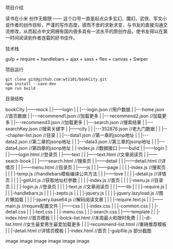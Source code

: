 项目介绍

读书在小米 创作无极限 —— 这个口号一直是起点众多玄幻、魔幻、武侠、军文小说作者的创作目标，严谨的写作态度，锲而不舍的求新求变，与书友的直接沟通交流修改，从而起点中文网拥有国内很多具有一流水平的原创作品，使书友得以在第一时间阅读到作者连载的好书佳作。

技术栈

gulp + require + handlebars + ajax + sass + flex + canvas + Swiper

项目运行

    git clone git@github.com:wt1101/bookCity.git
    npm install --save-dev
    npm run build
目录结构

bookCity
    |——mock
    |    |——login
    |    |    |---login.json    //用户数据
    |    |---home.json    //首页数据
    |    |---recommend1.json    //加载更多
    |    |---recommend2.json    //加载更多
    |    |---recommend3.json    //加载更多
    |    |---search.json    //搜索结果
    |    |---searchKey.json    //搜索关键字
    |    |——city
    |    |    |---352876.json    //老九门数据
    |    |    |---chapter-list.json    //目录
    |    |    |---data1.json    //第一章的jsonp地址
    |    |    |---data2.json    //第二章的jsonp地址
    |    |    |---data3.json    //第三章的jsonp地址
    |    |    |---data4.json    //第四章的jsonp地址
    |    |-index.js            //数据接口
    |——bulid
    |    |——login
    |    |    |——login.html //登录页
    |    |——text
    |    |    |——text.html //文章阅读页
    |    |——seach-book
    |    |    |——search.html //搜索页
    |    |——detail
    |    |    |——detail.html //详情页
    |    |    |——menu.html //目录页
    |    |——js
    |    |    |——page
    |    |    |    |-index.js   //搜索页
    |    |    |    |-temp.js   //handlebars模板编译公共方法
    |    |    |——love
    |    |    |    |-detail.js   //详情页
    |    |    |    |-getUrl.js  //获取地址栏参数
    |    |    |    |-index.js   //首页
    |    |    |    |-menu.js   //目录页
    |    |    |    |-login.js   //登录页
    |    |    |    |-text.js   //文章阅读页
    |    |    |——lib
    |    |    |    |-require.js
    |    |    |    |-handlebars.js
    |    |    |    |-zepto.js
    |    |    |    |-jquery.js
    |    |    |    |-jquery.lazyload.js  //图片懒加载
    |    |    |    |-jquery.base64.js //解码阅读文章 
    |    |    |    |-require.text.js
    |    |    |——main.js      //require配置文件
    |    |——css
    |    |    |-index.css
    |    |    |-common.css
    |    |    |-detail.css
    |    |    |-text.css
    |    |    |-menu.css
    |    |    |-search.css
    |    |——template
    |    |    |-index.html      //首页模板
    |    |    |-bolck-list.html //本周最火和限时免费
    |    |    |-dl-list.html //女生最爱男生最爱加载更多
    |    |    |-recommend-list.html //重磅推荐模板
    |    |    |-detail.html //详情页模板
    |    |-index.html           //首页
    |-gulpfile.js
部分截图

image image image image image image